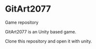 # GitArt2077
 Game repository

GitArt2077 is an Unity based game.

Clone this repository and open it with unity.
